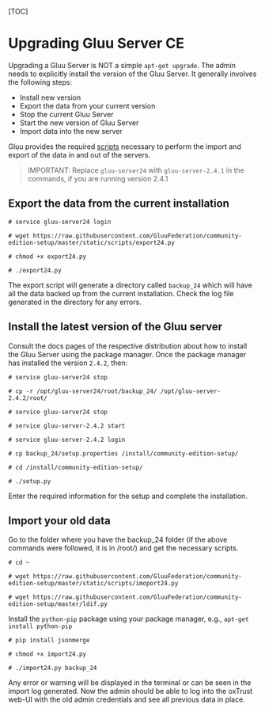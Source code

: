 [TOC]

# Upgrading Gluu Server CE

Upgrading a Gluu Server is NOT a simple `apt-get upgrade`. The admin needs to explicitly install the version of the Gluu Server. It generally involves the following steps:

* Install new version
* Export the data from your current version
* Stop the current Gluu Server
* Start the new version of Gluu Server
* Import data into the new server

Gluu provides the required [scripts](https://github.com/GluuFederation/community-edition-setup/tree/master/static/scripts) necessary to perform the import and export of the data in and out of the servers.

> IMPORTANT: Replace `gluu-server24` with `gluu-server-2.4.1` in the commands, if you are running version 2.4.1

## Export the data from the current installation

```
# service gluu-server24 login

# wget https://raw.githubusercontent.com/GluuFederation/community-edition-setup/master/static/scripts/export24.py

# chmod +x export24.py

# ./export24.py
```

The export script will generate a directory called `backup_24` which will have all the data backed up from the current installation.
Check the log file generated in the directory for any errors.

## Install the latest version of the Gluu server

Consult the docs pages of the respective distribution about how to install the Gluu Server using the package manager. Once the package manager has installed the version `2.4.2`, then:

```
# service gluu-server24 stop  

# cp -r /opt/gluu-server24/root/backup_24/ /opt/gluu-server-2.4.2/root/

# service gluu-server24 stop

# service gluu-server-2.4.2 start

# service gluu-server-2.4.2 login

# cp backup_24/setup.properties /install/community-edition-setup/

# cd /install/community-edition-setup/

# ./setup.py
```

Enter the required information for the setup and complete the installation.

## Import your old data

Go to the folder where you have the backup_24 folder (if the above commands were followed, it is in /root/) and  get the necessary scripts.

```
# cd ~

# wget https://raw.githubusercontent.com/GluuFederation/community-edition-setup/master/static/scripts/imoport24.py

# wget https://raw.githubusercontent.com/GluuFederation/community-edition-setup/master/ldif.py
```

Install the `python-pip` package using your package manager, e.g., `apt-get install python-pip`

```
# pip install jsonmerge

# chmod +x import24.py

# ./import24.py backup_24
```

Any error or warning will be displayed in the terminal or can be seen in the import log generated. Now the admin should be able to log into the oxTrust web-UI with the old admin credentials and see all previous data in place.
